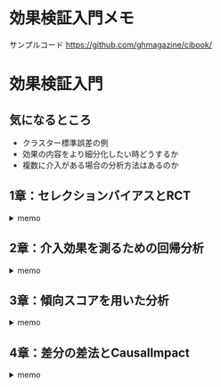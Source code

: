 # 効果検証入門メモ

サンプルコード
https://github.com/ghmagazine/cibook/

# 効果検証入門



## 気になるところ

- クラスター標準誤差の例
- 効果の内容をより細分化したい時どうするか
- 複数に介入がある場合の分析方法はあるのか



## 1章：セレクションバイアスとRCT

<details>
<summary>memo</summary>

- 効果：施策（介入、処置）以外の要因が同一となった状況での比較によって知り得た施策の影響度合い
- RCT(ABテスト含む)：グループの平均的な性質が同質なグループを介入の有無で分け、これらに施策が与えた影響を比較する試験
- 母集団：潜在的に観測し得る全てのデータを含む集団。
- 標本集団：母集団からいくらかの標本を抽出してなる集団
- 推定：標本集団から母集団の性質を推測すること

#### ポテンシャルアウトカムフレームワーク
ユーザーを<img src="https://latex.codecogs.com/gif.latex?i" />、介入の有無を01とし、<img src="https://latex.codecogs.com/gif.latex?Z_{i}" />で表す。つまりはユーザー1に介入する場合<img src="https://latex.codecogs.com/gif.latex?Z_{i}=1" />。
このユーザの売り上げを<img src="https://latex.codecogs.com/gif.latex?Y_{i}" />で表す。つまりはユーザー1に介入があった場合、<img src="https://latex.codecogs.com/gif.latex?Y_{i}^{(1)}(Z_{i}=1)" />。
これは介入の有無でとる値が二値なので以下のように一つの式に整理できる。

<img src="https://latex.codecogs.com/gif.latex?Y_{i}&space;=&space;Y_{i}^{(0)}(1-Z_{i})&space;&plus;&space;Y_{i}^{(1)}Z_{i}" />

<br>
<br>

この単一のサンプル$i$に介入が行われた場合の売り上げと行われなかった場合の売り上げの差に介入の本当の効果があると考えることをポテンシャルアウトカムフレームワークという。ポテンシャルアウトカムとはつまりは反実仮想のことをさす。AとBの選択肢があるとき、私はAを選択してなんらかの結果を得た。この時のポテンシャルアウトカムはBを選択した時の結果のことをさす。売り上げならば介入した時の結果が<img src="https://latex.codecogs.com/gif.latex?Y_{i}^{(1)}" />ならば、ポテンシャルアウトカムは<img src="https://latex.codecogs.com/gif.latex?Y_{i}^{(0)}" />である。

介入の効果を表す値を<img src="https://latex.codecogs.com/gif.latex?\tau" />とすると、ユーザーiへの効果の度合いを売り上げの差分の形で表せる


<img src="https://latex.codecogs.com/gif.latex?\tau_{i} = Y_{i}^{(1)} - Y_{i}^{(0)}" />

<br>
<br>



しかし実際にはこの計算式のどちらか一方の結果（売り上げ）しか常に手に入れられない。分かるのはユーザー<img src="https://latex.codecogs.com/gif.latex?i" />への介入の有無とその結果のみであって、ポテンシャルアウトカムは得られない。つまりはある個人に関する比較はできないことになる。

そこで、次に考えるのはユーザーのグループである。介入の有無でグループを作り、これらを比較することで「平均的な」効果を測る。
これは売り上げの期待値を比較し、差を得ることである。

<img src="https://latex.codecogs.com/gif.latex?\tau = E[Y_{(1)}] - E[Y_{(0)}]" />

<br>
<br>

E[]は期待値を表し、母集団における平均を表している。つまりは興味のある介入の効果とは、母集団に置いて介入の有無ぞれぞれの場合の売り上げの平均の差である。このような効果は母集団の平均的な効果を示し、平均処置効果（Average treatment Effect: ATE）と呼ばれる。

上記式を変形すると、介入がなかった場合の売り上げに平均処置効果の補正項を加えることで介入があった場合の売り上げを求める式に改変できる。

<img src="https://latex.codecogs.com/gif.latex?E[Y_{(1)}]  =  E[Y_{(0)}] + \tau" />

<br>
<br>


#### 平均的な効果の比較
実験をせず（ランダム化せず）に担当者が選んだユーザーグループに介入の有無を割り振る場合、最も簡単な効果の推定はk区グループのユーザー売り上げの平均を差分をとることである。ここでの効果の推定値を$\hat{\tau}_{naive}$と表す。分析するデータのサンプルサイズをNとすると、


<img src="https://latex.codecogs.com/gif.latex?\hat{\tau}_{naive} = \frac{1}{\sum_{i=1}^{N}Z_{i}} \sum_{i=1}^{N}Y_{i}Z_{i} - \frac{1}{1- \sum_{i=1}^{N}Z_{i}} \sum_{i=1}^{N}Y_{i}(1- Z_{i})" />

<br>
<br>

実際には100の効果しかないデータで300の効果があるという分析結果が得られるのはなぜか？グループ間の比較が母集団の何を推定しているか？
これはセレクションバイアルの分が本当の効果(100)に加算されているためである

注意：分析のバイアスがサンプルサイズが大きくなることによって解決されるという謎の議論が行われることがある


#### RCTが最も信頼のおける分析方法である理由
RCTが割り当てをランダムに行う。つまりは$Z_{i}$がランダムに決定されるので、潜在的な傾向が偏りにくい
ただし、これはサンプルサイズが十分に大きくないといけない。サンプルサイズによってそのサンプルグループのセ潜在的傾向の平均が偏る確率が小さくなる。
つまりは潜在的な傾向の期待値は介入の有無のグループで同一になるため、セレクションバイアスが0になることが期待できる。

##### 十分大きいとはどれくらい大きいのか? -> 有意差を算出できる程度のデータサイズとはどれくらいかは物によるけどこれ自体の算出が必要

#### 有意差検定

- 中心極限定理：手元に得られたデータにおける平均の分布は元々のデータがどんな分布であれ正規分布で近似できる
- t検定：中心極限定理を元に、対象とする分布の平均値が他と異なるかどうかを推定する(ex 分布Aの平均値が0と異なるかどうか)


t検定のプロセス
- 1.標準誤差の算出
   - 標準誤差：大雑把に得られた推定結果が変動しそうな範囲を示す
- 2.効果の推定値と標準誤差を使ってt値を算出
   - t値：グループ間の平均の差を標準誤差で割ることで、標準誤差の何倍あるかを算出したもの
- 3.t値を使ってp値を算出
   - p値：得られた推定結果の効果が0であるにもかかわらず得られてしまう確率
- 4.p値を有意水準と比較する
   - 有意水準：経験的に設定した水準よりもp値よりも低い場合には「本来の期待値は0である状態」から得られた可能性は十分に低いと結論づける


#### ビジネスにおける因果推論の必要性
- RCTの実行にはコストがかかる
   - 分析の上では良いがビジネス上大きなコストになる実験である
   - 倫理的観点や信用リスクから現実として不可能
- セレクションバイアスは不可避
    - 実験担当が利得を高めようと選択した結果現れる
- ビジネスにおけるバイアスのループ
    - PDCAを回すごとにバイアスが堆積する


# 参考文献
- [期待値の性質](https://k-san.link/linearity-of-expectation/)
- [分散 avrien](https://ai-trend.jp/basic-study/basic/variance/)

</details>

## 2章：介入効果を測るための回帰分析

<details>
<summary>memo</summary>

#### 回帰分析
##### 単回帰分析：変数が一つ
目的変数<img src="https://latex.codecogs.com/gif.latex?Y" />と入力となる変数$X$を用いて、<img src="https://latex.codecogs.com/gif.latex?X" />と<img src="https://latex.codecogs.com/gif.latex?Y" />の関係性を分析する。
この時、関係性に線形性を仮定する。すると一次式(傾きと切片)で関係を表せる。
ここで<img src="https://latex.codecogs.com/gif.latex?u_{i}" />は誤差項。


<img src="https://latex.codecogs.com/gif.latex?Y_{i} = \beta_{0} + \beta_{1}X_{i}+u_{i}" />

<br>
<br>

<img src="https://latex.codecogs.com/gif.latex?\beta_{0},\beta_{1}" />は真の値であるがこれはわからない。そこで手持ちのデータで得られる傾きと切片をそれぞれハットをつけて表し、これらを求めることとする。


<img src="https://latex.codecogs.com/gif.latex?\hat{\beta_{0}},&space;\hat{\beta_{1}}&space;=&space;\arg&space;min_{\beta_{0},&space;\beta_{1}}&space;\sum_{i=1}^{N}&space;(Y_{i}&space;-&space;\beta_{0}&space;-&space;\beta_{1}X_{i})^{2}" />

<br>
<br>

上記は最小二乗法と呼ばれ、傾き・切片に関してそれぞれ微分することで極値を求めることができ、最適なパラメータの推定ができる。

推定は母集団上での回帰分析で得られるパラメータに対して行われている。

##### 効果分析のための回帰分析
介入の効果は施策を行った場合と行わなかった場合の結果の期待値の差分
<img src="https://latex.codecogs.com/gif.latex?\tau=E[Y^{(1)}] - E[Y^{(0)}]" />で表される。

効果分析のための回帰分析では以下の変数を用いる。
- 被説明変数(Y：dependent variable) 介入による効果を確認したい変数
- 説明変数　効果に影響する変数
    - 介入変数(Z：treatment variable)　施策の有無を表す変数
    - 共変量(X：controle variable) 介入・施策の有無で傾向が異なっていると想定される変数


共変量は複数である場合が多く。このように説明変数が複数ある回帰分析を重回帰分析という。
推定したいものはZ、Xを与えられた時のYの期待値であるので

<img src="https://latex.codecogs.com/gif.latex?E[Y|X,Z] = \beta_{0} + \beta_{1}X+\beta_{2}Z" />

重回帰分析も条件付き期待値と回帰分析の関係性が成立


<img src="https://latex.codecogs.com/gif.latex?Y = E[Y|X,Z] + u = \beta_{0} + \beta_{1}X+\beta_{2}Z + u" />

この時誤差項の条件付き期待値<img src="https://latex.codecogs.com/gif.latex?E[u|X,Z]=0" />であり、uとX及びZは相関しないという性質を持つ.
重回帰分析も単回帰分析と同じく、二乗誤差の最小化問題としてとく・

##### 回帰分析による効果の推定
- 介入結果の差分が効果の期待値 -> 施策の係数<img src="https://latex.codecogs.com/gif.latex?\beta_{3}" />


##### 回帰分析における有意差検定

- 推定値<img src="https://latex.codecogs.com/gif.latex?\hat{\beta_{3}}" />が母集団上の<img src="https://latex.codecogs.com/gif.latex?\beta_{3}" />が0である可能性
- を研修する->有意差検定

##### 効果検証のための回帰分析で行わないこと

- <img src="https://latex.codecogs.com/gif.latex?\beta_{treatment}" />が興味のある値->介入変数の係数
- 介入変数の係数以外の情報は無視する-> 分析の目的から逸れるから

#### 回帰分析におけるバイアス
##### 共変量の追加による効果への作用
- 共変量とセレクションバイアスの関係性
- セレクションバイアスが発生しているデータに置いて、共変量を加えて回帰分析を行うことで影響を低減できる

##### 脱落変数バイアス(OVB)
- 共変量の追加でセレクションバイアスの影響を低減 -> 「どのような共変量をモデルに追加するべきか？」 -> 「目的変数Yと介入変数Zに対して相関のある変数を加えるべき」
- 追加することによってセレクションバイアスの影響の小さい結果を得られる共変量だがモデルから抜け落ちている変数 -> 脱落変数
- 必要な共変量がモデルに含まれない場合、推定される効果にはO脱落変数バイアス(OVB)が含まれる
- 有意差検定の結果で介入変数以外の結果を考慮しようとするとOVBを発生させる可能性がある


##### OVBが与えてくれる情報
- OVBの式は共変量が不十分なモデルの持つバイアスの構造を表す
- 構造とは、バイアスの値 = 「脱落変数とZの関係」　× 「脱落変数と目的変数の関係」
- これよりモデルに加えるべき共変量はZとYに相関するような変数 -> **交絡因子**

##### Conditional Independence Assumption（CIA）
- 共変量の選択の理想：モデルに含まれていない変数によるOVBが全て0になる
- モデルに含めた共変量で条件付けた時に、介入変数が<img src="https://latex.codecogs.com/gif.latex?Y^{(1)}" />や<img src="https://latex.codecogs.com/gif.latex?Y^{(1)}" />と独立している状態になる -> CIA
- 解釈としてじゃ共変量が同一のサンプルにおいて、介入Zはランダムに割り振られているのと同じになる
    - 年齢、性別、過去の購買額が同じ値のユーザーに施策を割り振る時、割り振りかたはサイコロを振るのと同じになる -> 割り振る人のバイアスがなくなる？


##### 変数の選び方とモデルの評価
問題
- バイアスの評価ができない -> 得られた効果の推定値がどの程度バイアスを含むか評価不能。OVBは相対的な数値なのでバイアスの大きさは示さない。
- 必要な共変量がデータにはない

上記二つの問題点は明確な指標を見ながらモデルの選択ができす、モデルの限界についても定量的に評価できないことを意味する。
これについては分析者の経験的な判断が求められる。またはより応用的な手法で対応する。

##### Sensitivity Analysis
- 回帰分析はセレクションバイアスを起こす変数をモデルに組み込むことで、その問題を軽減する方法
- データに含まれない変数がセレクションバイアスを起こす場合に対応不可能 -> 低減に使得ないから
- データに含まれない変数がセレクションバイアスを起こしているかは評価できる -> Sensitivity Analysis

Sensitivity Analisysとは、重要だと分析者が認識している共変量以外の共変量をモデルから除外することで、効果の推定値が大きく変動しないか確認するという分析です。

##### Post treatment bias
- セレクションバイアスが減る可能性がある、OVBの値が0でない変数を全てモデルに入れていいわけではない
- 因果的に介入の影響を受けた変数を分析にいれることによって起きるバイアス -> Post Treatment Bias
    - 例）サイト来訪者数の比較　メールを配信したグループ(元々サイト来訪するユーザ、メールが来たからサイト来訪したユーザ)　> メールが配信されなかったグループ（元々サイト来訪するユーザ）
    - 上の例でグループの売り上げ平均を見ると、明らかに配信されなかったグループが低くなる
- 介入よりもあとのタイミングで値が決まるような変数は分析から除外する


#### 回帰分析を利用した探索的な効果検証
Angrist et al(2002)はコロンビアで行われた私立学校の学費の割引に関する実験を分析した研究である。

##### PACESによろう学費の割引券配布の概要
- 教育に対する補助のあり方に関する議論
- 教育の提供側である学校に補助するか、受給側である生徒に補助するか
- 学費の半額を政府が肩代わりするという介入
- RCTではなく回帰分析 -> 調査の回答を得られる可能性が介入の有無によって変動するから

##### 乳立学校への通学と割引券の利用についての分析
- 当選グループにおいて私立学校で6年生を始める比率が6%高まった -> 当落に関係なく私立学校へ通う生徒が多い
-  そうせんグループにおいて何かしらの奨学金を調査期間中に使っている割合が非当選グループより高い

#### 回帰分析に関する様々な議論
##### 予測と効果推定
- モデルのデータに対する説明能力や未知のサンプルに対する予測能力を高めることが”効果検証において有用である”という保証にはならない

##### 制限被説明変数（Limited Dependent Variable）
- 予測や説明力を重視するようなモデルを扱う分野において、Yの分布に対してより適したモデルを選択されやすい
    - Yが購入したか否かのような二値 -> ロジスティック回帰
    - Yが売り上げのような0以上の整数値 -> ポアソン回帰
- 制限被説明変数：目的変数が特定の値しか撮らないような制約がある状態の変数
- 本書では介入変数が二値で線形回帰が行えるが、例えばZとYの関係が非線形であるなどしたら線形回帰の妥当性はない

##### 対数を利用した回帰分析
- 変数の自然対数をとった値をY、Xで利用することがある
- 目的変数の対数をとる場合の解釈 -> 推定されるパラメータはYに対して何%の影響があったか？
- 説明変数の対数をとる場合の解釈 -> 推定されたパラメータはXを1%変化させた時にYに対してどの程度の影響を与えるか？
- 使い所
    - 目的変数に対する介入の効果が比率で扱われるべきである場合
    - 共変量と目的変数の関係が比率で扱われるべきである場合

##### 多重共線性
- 多重共線性とは、回帰モデルに含まれている変数のうち二つが強い相関を持つ状況をさす。
- この場合、推定されるパラメータの標準誤差が変化してしまうため、検定の結果が歪む。
- 一番の問題は、推定されたおパラメータの標準誤差が信頼できない物になる点

</details>


## 3章：傾向スコアを用いた分析

<details>
<summary>memo</summary>


#### 傾向スコアの仕組み
##### 傾向スコアのアイデア

- 回帰分析は共変量の選定が重要
- しかし目的変数Yについての情報が十分に得られない場合がある
    - 目的変数に影響する変数が不明瞭 -> モデル化が難しい
    - 手元にあるデータが高次元（数千〜数万の変数）　-> 選定に時間がかかる 
- 傾向スコア：各サンプルにおいて介入が行われる確率
    - 着眼点：介入が行われた仕組みの解明
    - 目的：共変量の調整
    - 方法：介入グループと非介入グループの性質を均一にする操作を行う
- CIA（COnditional Independence Assumption）に近い
    - 共変量が同一のユーザの中では介入の決定はランダムに行われているに等しい
    - 傾向スコアが同一のユーザの(ry

傾向スコア<img src="https://latex.codecogs.com/gif.latex?P(X_{i})" />の仮定

<img src="https://latex.codecogs.com/gif.latex?{Y_{i}^{(1)}, Y_{i}^{(0)}} \perp Z|P(X_{i})" />

##### 傾向スコアの推定
- 傾向スコアを直接観測はできないが、結果であるZは観測可能
- 手持ちのデータから傾向スコアを推定する：ロジスティック回帰が多い
- ロジスティック回帰で得られた結果で重要なのは予測値
    - 推定されたパラメータの値が直感に息しているかの解釈は質の保証にならない
    - 傾向スコアの推定を行ったモデルに関しては特に解釈を行う必要はない

#### 傾向スコアを利用した効果の推定
##### 傾向スコアマッチング
介入変数Zの効果を推定する方法で今回紹介するのは以下二つ
- 傾向スコアマッチング：得られた傾向スコアを利用してサンプルどうしをマッチングさせる
- 逆確率重み付き推定：傾向スコアをサンプルの重みとして利用する

傾向スコアマッチングのアイデア
- 介入グループから取り出したサンプルの傾向スコアに近いものを、非介入グループからマッチングしてペアにする。
- ペアの中で目的変数の差を算出し、サンプルの数を重みとした重み付きの平均を推定値とする。
- ペアにする理由は傾向スコアが同じ物は介入がランダムに決定されているとみなせるから。
- つまりはセレクションバイアスの影響を受けない。

Average Treatment effect on Treated(ATT)
介入を受けたサンプルにおける介入効果の期待値

<img src="https://latex.codecogs.com/gif.latex?\hat{\tau}_{match} = E{E[Y|P(X), Z=1] - E[Y|P(X), Z=-} | Z=1}" />

<br>
<br>

問題点
- 計算時間が長い
- 変数が多くなると、傾向スコアが”同じ”という物は減っていくので”同じ”の判定方法を考える必要がある


##### 逆確率重み月推定
IPWのアイデア
- 傾向スコアをサンプルの重みとして利用して、与えられたデータ全体での介入の結果の期待値と非介入の結果の期待値の差分をとることで効果を推定
- IPWのセレクションバイアス：$P(X)$の偏りによって介入グループ自体に偏りが生じる
- 仮定：傾向スコアと介入の結果に正の相関がある -> この過程の妥当性は？
- この場合、$Y~{(1)}$が小さいデータほどZ-1のデータには含まれない -> 期待値が過剰に評価されて、推定される効果も過剰になる

IPWでは介入の結果の平均を次のように考える


<img src="https://latex.codecogs.com/gif.latex?\bar{Y^{(1)}} = \sum_{i=1}^{N} \frac{Z_{i}Y_{i}}{\hat{P(X_{i})}} / \frac{Z_{i}}{\hat{P(X_{i})}}" />


傾向スコアが大きくなるほど、傾向スコアの逆数が大きくなるため、サンプルに含まれないぶん重みを増加する。

やっていることは縦軸に介入の結果、横軸に傾向スコアをおいた分布を母集団の分布に近づけようとしている。

非介入の結果の推定は確率に<img src="https://latex.codecogs.com/gif.latex?1-\hat{p(X_{i})}" />を使って行う。

<img src="https://latex.codecogs.com/gif.latex?\bar{Y^{(0)}} = \sum_{i=1}^{N} \frac{(1-Z_{i})Y_{i}}{1- \hat{P(X_{i})}} / \frac{(1- Z_{i})}{1- \hat{P(X_{i})}}" />

これらよりIPWを用いた効果の推定値は

<img src="https://latex.codecogs.com/gif.latex?\hat{\tau_{IPW}} = \bar{Y^{(1)}} - \bar{Y^{(0)}} " />

#### より良い傾向スコアとは
- 傾向スコアはデータに対する説明力が一定を超えることが重要だと解釈される
- これはc統計量のような指標が基準を上回ることが望ましい（c統計量：大雑把にいうとROC曲線の下側の面積 医療統計で使われ、c>0.8なら良い多分経験的)
- 近年、傾向スコアを用いてマッチングや重みづけしたあとのデータで、共変量のバランスが取れているかが重要というのが一般的
- 標準化平均差（Average Standardized  Avsolute Mean distance：ASAM）
    - 平均の差をその標準誤差で割った物
    - ASAMが0.1以下がバランスが取れていると考えられる

##### 傾向スコアと回帰分析の比較
介入の効果の分析において、共変量の影響を取り除く点で両者はほぼ同じ。そこでどちらを使うべきかの話になる。

回帰分析
- 取り組みやすい
- 目的変数と共変量の関係についてのモデリングが必要
- いれるべき共変量をもでrに設定できないとOVBの影響が生じる
- OVBの評価やSensitivity Analysisなどの分析上のツールがある

傾向スコア
- 目的変数に対するモデリングを行わなくて済む
- Zの決定方法に関する調査で有益な情報を得られる
- 計算時間がかかるために大量の分析を行うことに向いていない

Yの値がどんな仕組みで決定されるかの情報が豊富な場合-> 回帰分析 not -> 傾向スコア
 
 ###### マッチングとIPWの差
 マッチング、IPW、回帰分析の結果はまず一致しない -> 推定しているものが異なる
 
-  マッチング：ペアが作れるデータ、つまりZ-1となるようなサンプルにおける平均的な効果を推定
-  IPW：得られたデータ全てに対して期待値を推定するので、Zに関わらず、全てのデータでの平均的な効果を推定

ビジネスの結果が実験と近いものであることを示す必要がある場合、実験のサンプルがどのような物かは注意が必要
 
 
#### LaLondeデータセットの分析
RCTの結果が本来は最も信頼できる分析であるが、それができないような状況で、信頼できる分析結果をたいというんが因果推論のモチベーション。
-> RCTによる実験結果を因果推論の方法で再現できるのか？(LaLonde)

NSW：労働市場へ参加できないような人々にカウンセリングと)~19ヶ月の短期的な就労経験を与えることを就職を助ける試みで、希望者からランダムに選択した人に対して介入を行った。肝は非介入グループを削除し、実験の外で得られたCPSという調査データを代わりに挿入してデータセットを作成し、これを持ってRCTの分析結果を擬似的に獲得した。
これを使ってRCTの分析を起こないNSWの結果と比較を行った。

- 回帰分析：NSWの実験で得られた結果とは大きく異なった。
- 傾向スコアマッチング：NSWの結果に近い結果を推定できた。


注意点
自分が分析するデータがどのようなデータであり、推定したい効果がどのようなサンプルにおける効果なのかに十分に配慮しなければならない。これが守られなければ、どのモデルの結果がより信頼たりえるかを判断することが非常に難しい。

</details>


## 4章：差分の差法とCausalImpact

<details>
<summary>memo</summary>


### DID(差分の差法)
#### DIDが必要になる状況
回帰分析と傾向スコアの適用の前提として「介入グループと非介入グループの両方に同じような特徴を持つサンプルが含まれている」があります。しかし、実際に得られるデータセットは同質のサンプルが存在しないことがよくあります。
以下が例です。

- 特定の地域における政策や法律の変更
- 特定の地域で広告を出稿する
- 特定の地域で商品の価格を変更する

例えば、ある地域の全てのスーパーで商品Aを10%値引きした時、その地域で値引きしない店舗は存在しません。理想的には個人や店舗単位で値引きを実施するようなRCTが行いたいですが、これ自体のコストまた顧客イメージ的に実行は現実的ではありません。

そこで非介入グループを他の地域から持ってくる場合が考えられますが、後で確認するようにセレクションバイアスが発生することになります。であれば、次に考えるのは時間軸方向の差分、過去のデータとの比較です。しかしこれについても過去と現在の差分が介入の見である保証はありません。

DID(Difference In Difference：差分の差法)は介入が行われた地域における介入の前後のデータと他の地域の介入の前後のデータを利用することで上記の問題点を乗り越える手法です。

大まかには介入前後での差分と介入の有無での差分をそれぞれ算出し、さらに地域での差分をとるという二段階の差分をとる方法です。

DIDを使った以下のような事例があります。
- Card(1990)：ボートでマイアミに到着した移民が労働市場にどのような影響を与えるか
- Blake et al(2015)：eBayで検索連動型広告の効果はどの程度か

#### 集計による効果検証とその欠点

地域ごとに複数の時期のデータを入手した場合、単純な集計による効果検証がよく行われる。
- 1.介入を受けた地域と受けなかった地域で売り上げを比較する
    - 地域固有の効果が介入の効果に含まれてしまう
    - どんな地域の選び方をしても排除できない (店舗でも同じ)
- 2.同じ地域の価格変動前後の売り上げデータを比較する(前後比較)
    - 地域におけるセレクションバイアスはなくなる
    - タイミングのセレクションバイアスが存在する
    - 時期による自然な変化(トレンド)が含まれる
        - ハロウィンやバレンタインでお菓子の売り上げが増加
        - 年末年始で交通量が増加
        - 夏のため、おでんや肉まんなどの売り上げが減少
            - 夏にもおでんを売るのは秋口の気温差によって体感温度が下がり顧客が購入するから

#### DIDのアイデアを用いた集計分析
同じ時期の他の地域との相対比較や、同じ地域別の時点での前後比較においてもバイアスが生まれる場合、どのように分析を行えばいいか？

John Snow(19世紀頃)がコレラの感染源を探る中でこの課題に直面した。
彼はDIDの基礎となるアイデア（介入の受けるグループと受けないグループでそれぞれ前後比較を行い、その結果を比較する）で、コレラの感染源が空気にあるのか水源にあるのかを検証。

調査対象となった地域では、二社（Soythwark and Vauxhall社、Lambeth社）によって水が提供されており、そのうちL社は水源をより上流へと移していた。もしコレラの感染源が水源であれば、二社の提供地域でのコレラの死者数には差が生じるはずでず。実際にはL社によって提供を受けていた地域では死者数の減少が見られた。これによりコレラの感染源は水である説が有力になります。

このアイデアの前提には平行トレンド仮定（Common Trend Assumption）があります。
これは「非介入グループのデータの変化と、介入グループが仮に介入を受けていなかった場合の変化が一致するだろう」という仮定です。


#### 回帰分析を利用したDID
DIDは回帰分析のフレームワークに当てはめることが可能。
DIDで扱うデータは同一の対象から別の期間で得られた物で、DIDの分析自体はエリアの数や期間の長さをとくに限定しません。Johnのデータセットでは複数のエリアで1849年、1853年と2回のデータが取得されています。

#### DIDにおける標準語さ
通常の回帰分析では大まかには一つの観測対象から一つのデータが得られるという想定をしています。一方、DIDの分析は同一の対象からいくつかの期間において取得したデータを利用します。この場合。自己相関（auto-crrelation, serial correlation）と呼ばれる状態を持つデータを得る可能性があります。

- 自己相関：ある時点で取得された変数の値がその近辺の時間で取得される同じ変数の値と相関するような状態
    - 例：コンビニエンスストアにおける売り上げを毎日観測した場合、周辺環境は大きく変化しないため。観測した任意の日とその前後の日の売り上げは非常に似た状態になる。

このデータで回帰分析を行った場合、誤差項の値は同一店舗で同じような値になる。そして回帰分析のパラメータの標準誤差は誤差項の分散を利用するため、結果として標準誤差が過小に算出されます。よって有意差検定で有意な結果よりになる。

回帰分析で想定していないデータ構造に対して、回帰分析を強引に利用したために起きる問題です。

このような場合はクラスター標準誤差（clustered standard error：以下CSE）を使用して、パラメータの標準誤差を算出する方法があります。CSEでは、指定した観測対象ごと（ex. 店舗）に誤差を観測していると考えて誤差項を扱います。


#### 平行トレンド仮定(Common Trend Assumption)と共変量
これまでの分析は、もしL社が水源を変更しなかった場合に、L社のみが提供する地域とL社及びSV社の両方　が提供する地域で、同様に死者数が増加すると行った仮定をおく。

このように、介入グループと非介入グループの目的変数の時間変化（トレンド）が同一であるという仮定を平行トレンド仮定という。DIDの根底のアイデアです。

これも実際には介入の有無でのデータで比較をし、仮定を満たすか確認したいが現実にはできません。もし介入までの期間がある程度長いデータを分析している場合、介入までのデータでトレンドが似ているかで仮定が満たされているか確認できます。しかし、この方法でも明確な傾向を得る事は多くの場合でできず、実際にはこれを適用する判断は分析者の分析対象への理解と解釈に依存します。

トレンドが同一でない場合、二つの対策をとることが可能です。
- 1.仮定を満たさないと考えられるデータを取り除く
    - 介入が行われた地域の近隣の地域を選択しないようにする
    - 介入のタイミングより前のデータを使って、トレンドが同一になるようなサンプルを自動的に検出する合成コントロールという方法もある
- 2.共変量としてトレンドの乖離を説明する変数をモデルに加える
    - コレラのデータでは、水源の変化以外に対象地域に衛生施設が建設されると仮定を満たさなくなる
    - 衛生施設付近では死者数が減るため、推定結果である死者数はOVBによって過少になると想定される


### CausalImpact
CausalImpactで用いられているBayesian Structureal Time Series Modelは扱う範囲を超えるため、基本的な考え方と使い方にフォーカスする。

#### DIDの欠点
1. 効果の影響を調べたい変数が複数の場所や時期で得られる必要がある.
2. どのデータを分析に用いるのかが分析社の仮説に依存する
    - 平行トレンド仮定により介入・非介入にかかわらず時間変化が本来は同質である必要がある

#### CausalImpactのアイデア
CausalImpactは複数の期間におけるデータを必要とする一方で、DIDの欠点を補うことができる分析方法です。DIDのアイデアは大まかには「介入が行われたサンプルの介入が行われなかった場合の結果を非介入グループのデータで補う」物です。反実仮想の結果を得られるなら（予測できるなら）、どのようなデータから予測しても良いのです。

CausalImpactは様々な変数Xを利用し、目的変数Yを予測できるようなモデルを介入が行われる前の期間のみで作成します。これによって介入後の目的変数Yを予測し、介入の結果と比較することで効果が得られます。

これも平行トレンド仮定が重要です。Xも介入の影響を受けるような変数の場合は取得するデータが影響を受けるということなので予測モデルの役割が満たせないことになります。

### 不完全な実験を補佐する
DIDやCausalImpactによる分析は実験が地理的、時間的に限定されている環境において有用な検証方法です。

しかし、効果を分析したい介入が他の介入や施策と同時に導入される場合、その効果を分析する事はできません。しかも、個別に分析するような事はほぼ不可能です。広告ではこのように複数の介入を行うことが多く、タイミング重なりが生むバイアスはマーケターの間ではアクティビティバイアスと呼ばれています。

</details>